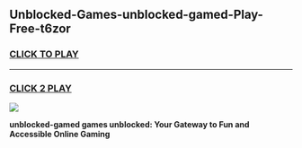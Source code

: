 
## Unblocked-Games-unblocked-gamed-Play-Free-t6zor
<h3>
<a href="https://premium76.site?title=unblocked-gamed&ref=18A">CLICK TO PLAY</a></h3>
<hr>

<h3>
<a href="https://premium76.site?title=unblocked-gamed&ref=18A">CLICK 2 PLAY</a>
  
</h3>

<a href="https://premium76.site?title=unblocked-gamed&ref=18A"><img src="https://clearcache.store/games.png"></a>


**unblocked-gamed games unblocked: Your Gateway to Fun and Accessible Online Gaming**
